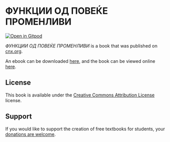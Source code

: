 # ФУНКЦИИ ОД ПОВЕЌЕ ПРОМЕНЛИВИ

[![Open in Gitpod](https://gitpod.io/button/open-in-gitpod.svg)](https://gitpod.io/from-referrer/)

_ФУНКЦИИ ОД ПОВЕЌЕ ПРОМЕНЛИВИ_ is a book that was published on [cnx.org](https://cnx.org/).

An ebook can be downloaded [here](https://github.com/cnx-user-books/cnxbook-funktsii-od-povekje-promenlivi/releases/latest), and the book can be viewed online [here](https://github.com/cnx-user-books/cnxbook-funktsii-od-povekje-promenlivi/releases/latest).

## License
This book is available under the [Creative Commons Attribution License](./LICENSE) license.

## Support
If you would like to support the creation of free textbooks for students, your [donations are welcome](https://riceconnect.rice.edu/donation/support-openstax-banner).
